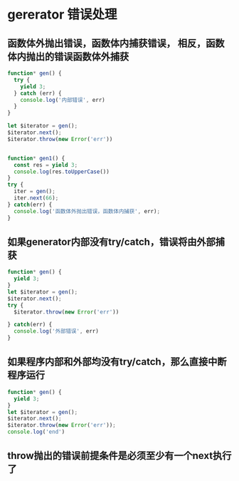 # gererator 错误处理

## 函数体外抛出错误，函数体内捕获错误， 相反，函数体内抛出的错误函数体外捕获

```javascript
function* gen() {
  try {
    yield 3;
  } catch (err) {
    console.log('内部错误', err)
  }
}

let $iterator = gen();
$iterator.next();
$iterator.throw(new Error('err'))


function* gen1() {
  const res = yield 3;
  console.log(res.toUpperCase())
}
try {
  iter = gen();
  iter.next(66);
} catch(err) {
  console.log('函数体外抛出错误，函数体内捕获', err);
}
```

## 如果generator内部没有try/catch，错误将由外部捕获

```javascript
function* gen() {
  yield 3;
}
let $iterator = gen();
$iterator.next();
try {
  $iterator.throw(new Error('err'))

} catch(err) {
  console.log('外部错误', err)
}
```

## 如果程序内部和外部均没有try/catch，那么直接中断程序运行

```javascript
function* gen() {
  yield 3;
}
let $iterator = gen();
$iterator.next();
$iterator.throw(new Error('err'));
console.log('end')
```

## throw抛出的错误前提条件是必须至少有一个next执行了
